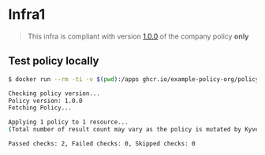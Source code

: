 # Infra1

> This infra is compliant with version [1.0.0](https://github.com/example-policy-org/policy/releases/tag/1.0.0) of the company policy **only**

## Test policy locally

```bash
$ docker run --rm -ti -v $(pwd):/apps ghcr.io/example-policy-org/policy-checker

Checking policy version...
Policy version: 1.0.0
Fetching Policy...

Applying 1 policy to 1 resource...
(Total number of result count may vary as the policy is mutated by Kyverno. To check the mutated policy please try with log level 5)

Passed checks: 2, Failed checks: 0, Skipped checks: 0
```
